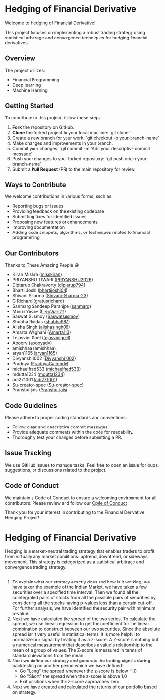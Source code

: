 # Hedging of Financial Derivative

Welcome to Hedging of Financial Derivative!

This project focuses on implementing a robust trading strategy using statistical arbitrage and convergence techniques for hedging financial derivatives.

## Overview

The project utilizes:
- Financial Programming
- Deep learning
- Machine learning

## Getting Started

To contribute to this project, follow these steps:

1. **Fork** the repository on GitHub.
2. **Clone** the forked project to your local machine: \`git clone <repository-URL>\`
3. Create a new branch for your work: \`git checkout -b your-branch-name\`
4. Make changes and improvements in your branch.
5. Commit your changes: \`git commit -m 'Add your descriptive commit message'\`
6. Push your changes to your forked repository: \`git push origin your-branch-name\`
7. Submit a **Pull Request** (PR) to the main repository for review.

## Ways to Contribute

We welcome contributions in various forms, such as:

- Reporting bugs or issues
- Providing feedback on the existing codebase
- Submitting fixes for identified issues
- Proposing new features or enhancements
- Improving documentation
- Adding code snippets, algorithms, or techniques related to financial programming

## Our Contributors
Thanks to These Amazing People :grinning:
* Kiran Mishra ([misskiran](https://github.com/misskiran))
* PRIYANSHU TIWARI ([PRIYANSHU2026](https://github.com/PRIYANSHU2026))
* Diptarup Chakravorty ([diptarup794](https://github.com/diptarup794))
* Bharti Joshi ([bhartijoshi04](https://github.com/bhartijoshi04))
* Shivani Sharma ([Shivani-Sharma-23](https://github.com/Shivani-Sharma-23))
* G Richard ([gratusrichard](https://github.com/gratusrichard))
* Sanmarg Sandeep Paranjpe ([sanmarg](https://github.com/sanmarg))
* Mansi Yadav ([FreeSpirit11](https://github.com/FreeSpirit11))
* Saswat Susmoy ([Saswatsusmoy](https://github.com/Saswatsusmoy))
* Shubha Ruidas ([shubha987](https://github.com/shubha987))
* Alisha Singh ([alishasingh06](https://github.com/alishasingh06))
* Amarta Waghani ([Amarta113](https://github.com/Amarta113))
* Tejasvini Goel ([tejasvinigoel](https://github.com/tejasvinigoel))
* Apoorv ([apooyadv](https://github.com/apooyadv))
* amishhaa ([amishhaa](https://github.com/amishhaa))
* aryan1165 ([aryan1165](https://github.com/aryan1165))
* Divyanshi1002 ([Divyanshi1002](https://github.com/Divyanshi1002))
* Pradnya ([PradnyaGaitonde](https://github.com/PradnyaGaitonde))
* michaelfred533 ([michaelfred533](https://github.com/michaelfred533))
* mdutta1234 ([mdutta1234](https://github.com/mdutta1234))
* adi271001 ([adi271001](https://github.com/adi271001))
* Su-creator-spec ([Su-creator-spec](https://github.com/Su-creator-spec))
* Pranshu-jais ([Pranshu-jais](https://github.com/Pranshu-jais))


## Code Guidelines

Please adhere to proper coding standards and conventions:
- Follow clear and descriptive commit messages.
- Provide adequate comments within the code for readability.
- Thoroughly test your changes before submitting a PR.

## Issue Tracking

We use GitHub issues to manage tasks. Feel free to open an issue for bugs, suggestions, or discussions related to the project.

## Code of Conduct

We maintain a Code of Conduct to ensure a welcoming environment for all contributors. Please review and follow our [Cpde of Conduct](Code-of-conduct.md)

Thank you for your interest in contributing to the Financial Derivative Hedging Project!


# Hedging of Financial Derivative

Hedging is a market-neutral trading strategy that enables traders to profit from virtually any market conditions: uptrend, downtrend, or sideways movement. This strategy is categorized as a statistical arbitrage and convergence trading strategy.<br>
<br>
<ol>
  <li> To explain what our strategy exactly does and how is it working, we have taken the example of the Indian Market, we have taken a few securities over a specified time interval. Then we found all the cointegrated pairs of stocks from all the possible pairs of securities by considering all the stocks having p-values less than a certain cut-off. For further analysis, we have identified the security pair with minimum p-value.</li>
  <li> Next we have calculated the spread of the two series. To calculate the spread, we use linear regression to get the coefficient for the linear combination to construct between our two securities. Since the absolute spread isn't very useful in statistical terms. It is more helpful to normalize our signal by treating it as a z-score. A Z-score is nothing but a numerical measurement that describes a value's relationship to the mean of a group of values. The Z-score is measured in terms of standard deviations from the mean.</li>
  <li>Next we define our strategy and generate the trading signals during backtesting on another period which we have defined-
   <ul>
    <li>Go "Long" the spread whenever the z-score is below -1.0</li>
    <li>Go "Short" the spread when the z-score is above 1.0</li>
    <li>Exit positions when the z-score approaches zero</li>
   </ul>
   <li>Next we have created and calculated the returns of our portfolio based on strategy.</li>
</ol>
